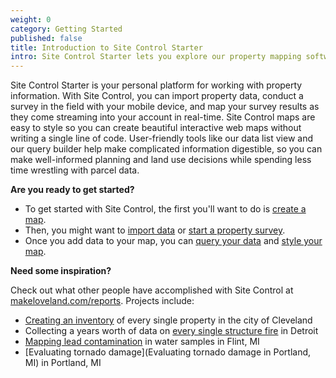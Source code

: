 ```yaml
---
weight: 0
category: Getting Started
published: false
title: Introduction to Site Control Starter
intro: Site Control Starter lets you explore our property mapping software for free
---
```

Site Control Starter is your personal platform for working with property information. With Site Control, you can import property data, conduct a survey in the field with your mobile device, and map your survey results as they come streaming into your account in real-time. Site Control maps are easy to style so you can create beautiful interactive web maps without writing a single line of code. User-friendly tools like our data list view and our query builder help make complicated information digestible, so you can make well-informed planning and land use decisions while spending less time wrestling with parcel data.

**Are you ready to get started?**

* To get started with Site Control, the first you'll want to do is [create a map](https://loveland.github.io/support/articles/new-map/).
* Then, you might want to [import data](https://loveland.github.io/support/articles/add-data-via-csv/) or [start a property survey](https://loveland.github.io/support/articles/start-your-property-survey/).
* Once you add data to your map, you can [query your data](https://loveland.github.io/support/articles/how-to-query-data/) and [style your map](https://loveland.github.io/support/articles/style-data-on-your-map/).


**Need some inspiration?**

Check out what other people have accomplished with Site Control at [makeloveland.com/reports](http://makeloveland.com/reports). Projects include:  
* [Creating an inventory](http://makeloveland.com/reports/cleveland) of every single property in the city of Cleveland  
* Collecting a years worth of data on [every single structure fire](http://makeloveland.com/reports/fire) in Detroit  
* [Mapping lead contamination](http://makeloveland.com/reports/flint) in water samples in Flint, MI  
* [Evaluating tornado damage](Evaluating tornado damage in Portland, MI) in Portland, MI

